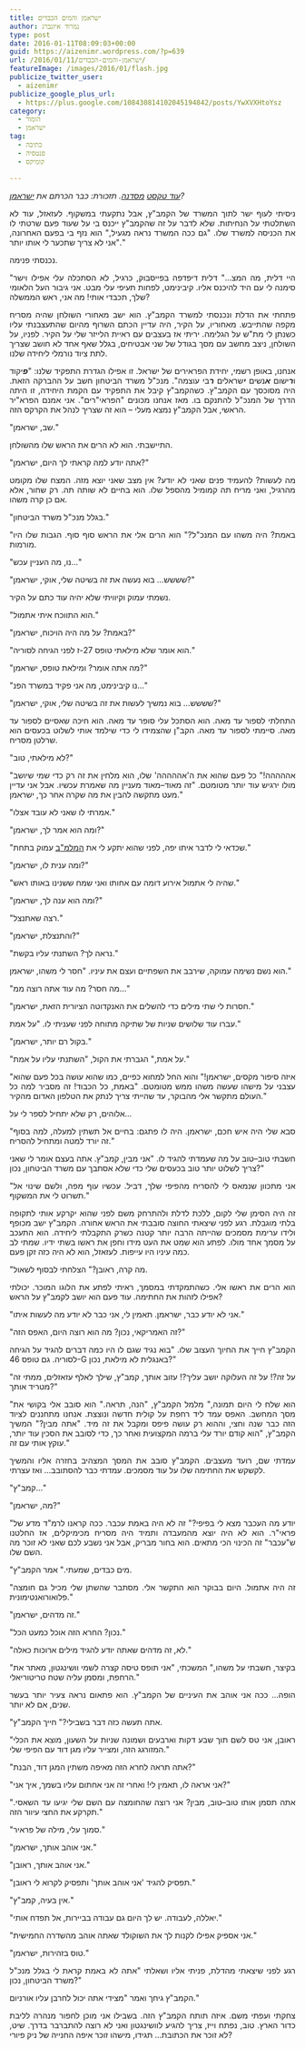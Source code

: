 ```yaml
---
title: ישראמן והמים הכבדים
author: נמרוד איזנברג
type: post
date: 2016-01-11T08:09:03+00:00
guid: https://aizenimr.wordpress.com/?p=639
url: /2016/01/11/ישראמן-והמים-הכבדים/
featureImage: /images/2016/01/flash.jpg
publicize_twitter_user:
  - aizenimr
publicize_google_plus_url:
  - https://plus.google.com/108430814102045194842/posts/YwXVXHtoYsz
category:
  - הומור
  - ישראמן
tag:
  - כתיבה
  - פנטסיה
  - קומיקס

---
```

<p align="justify">
  <em><a href="/2015/12/27/%d7%a9%d7%99%d7%98-%d7%a9%d7%9b%d7%95%d7%aa%d7%91%d7%99%d7%9d-%d7%91%d7%a1%d7%93%d7%a0%d7%aa-%d7%9b%d7%aa%d7%99%d7%91%d7%94/">עוד טקסט</a> <a href="/2015/12/29/%d7%94%d7%a7%d7%a1%d7%9d-%d7%94%d7%a8%d7%90%d7%a9%d7%95%d7%9f-%d7%a9%d7%9c%d7%99/">מסדנה</a>. תזכורת: כבר הכרתם את <a href="/2016/01/06/%d7%99%d7%a9%d7%a8%d7%90%d7%9e%d7%9f/" target="_blank" rel="noopener noreferrer">ישראמן</a>?</em>
</p>

<p align="justify">
  <span lang="he-IL">ניסיתי לעוף ישר לתוך המשרד של הקמב</span><span lang="en-US">"</span><span lang="he-IL">ץ</span><span lang="en-US">, </span><span lang="he-IL">אבל נתקעתי במשקוף</span><span lang="en-US">. </span><span lang="he-IL">לעזאזל</span><span lang="en-US">, </span><span lang="he-IL">עוד לא השתלטתי על הנחיתות</span><span lang="en-US">. </span><span lang="he-IL">שלא לדבר על זה שהקמב</span><span lang="en-US">"</span><span lang="he-IL">ץ ייכנס בי על שעוד פעם שרטתי לו את הכניסה למשרד שלו</span><span lang="en-US">. "</span><span lang="he-IL">גם ככה המשרד נראה מגעיל</span><span lang="en-US">," </span><span lang="he-IL">הוא נזף בי בפעם האחרונה</span><span lang="en-US">, "</span><span lang="he-IL">אני לא צריך שתכער לי אותו יותר</span><span lang="en-US">."</span>
</p>

<p align="justify">
  <span lang="he-IL">נכנסתי פנימה</span><span lang="en-US">.</span>
</p>

<p align="justify">
  <span lang="en-US">"</span><span lang="he-IL">היי דלית</span><span lang="en-US">, </span><span lang="he-IL">מה המצ</span><span lang="en-US">&#8230;" </span><span lang="he-IL">דלית דיפדפה בפייסבוק</span><span lang="en-US">, </span><span lang="he-IL">כרגיל</span><span lang="en-US">, </span><span lang="he-IL">לא הסתכלה עלי אפילו וישר סימנה לי עם היד להיכנס אליו</span><span lang="en-US">. </span><span lang="he-IL">קיבינימט</span><span lang="en-US">, </span><span lang="he-IL">לפחות תעיפי עלי מבט</span><span lang="en-US">. </span><span lang="he-IL">אני גיבור העל הלאומי שלך</span><span lang="en-US">, </span><span lang="he-IL">תכבדי אותי</span><span lang="en-US">! </span><span lang="he-IL">מה אני</span><span lang="en-US">, </span><span lang="he-IL">ראש הממשלה</span><span lang="en-US">?</span>
</p>

<p align="justify">
  <span lang="he-IL">פתחתי את הדלת ונכנסתי למשרד הקמב</span><span lang="en-US">"</span><span lang="he-IL">ץ</span><span lang="en-US">. </span><span lang="he-IL">הוא ישב מאחורי השולחן שהיה מסריח מקפה שהתייבש</span><span lang="en-US">. </span><span lang="he-IL">מאחוריו</span><span lang="en-US">, </span><span lang="he-IL">על הקיר</span><span lang="en-US">, </span><span lang="he-IL">היה עדיין הכתם השרוף מהיום שהתעצבנתי עליו כשנתן לי מת</span><span lang="en-US">"</span><span lang="he-IL">ש על הגלימה</span><span lang="en-US">. </span><span lang="he-IL">יריתי אז בעצבים עם ראיית הלייזר שלי על הקיר</span><span lang="en-US">. </span><span lang="he-IL">לפניו</span><span lang="en-US">, </span><span lang="he-IL">על השולחן</span><span lang="en-US">, </span><span lang="he-IL">ניצב מחשב עם מסך בגודל של שני אבטיחים</span><span lang="en-US">, </span><span lang="he-IL">בגלל שאף אחד לא חושב שצריך לתת ציוד נורמלי ליחידה שלנו</span><span lang="en-US">.</span>
</p>

<p align="justify">
  <span lang="he-IL">אנחנו, באופן רשמי, יחידת הפראירים של ישראל</span><span lang="en-US">. </span><span lang="he-IL">זו אפילו הגדרת התפקיד שלנו</span><span lang="en-US">: "</span><span lang="he-IL"><em><strong>פ</strong></em>יקוד ו<em><strong>ר</strong></em>ישום <em><strong>א</strong></em>נשים <em><strong>י</strong></em>שראלים <em><strong>ר</strong></em>בי עוצמה</span><span lang="en-US">". </span><span lang="he-IL">מנכ</span><span lang="en-US">"</span><span lang="he-IL">ל משרד הביטחון חשב על ההברקה הזאת</span><span lang="en-US">. </span><span lang="he-IL">היה מסוכסך עם הקמב</span><span lang="en-US">"</span><span lang="he-IL">ץ</span><span lang="en-US">. </span><span lang="he-IL">כשהקמב</span><span lang="en-US">"</span><span lang="he-IL">ץ קיבל את התפקיד עם הקמת היחידה</span><span lang="en-US">, </span><span lang="he-IL">זו היתה הדרך של המנכ</span><span lang="en-US">"</span><span lang="he-IL">ל להתנקם בו</span><span lang="en-US">. </span><span lang="he-IL">מאז אנחנו מכונים </span><span lang="en-US">"</span><span lang="he-IL">הפראי</span><span lang="en-US">"</span><span lang="he-IL">רים</span><span lang="en-US">". </span><span lang="he-IL">אני אמנם הפרא</span><span lang="en-US">"</span><span lang="he-IL">יר הראשי, אבל הקמב</span><span lang="en-US">"</span><span lang="he-IL">ץ נמצא מעלי &#8211; הוא זה שצריך לנהל את הקרקס הזה</span><span lang="en-US">.</span>
</p>

<p align="justify">
  <span lang="en-US">"</span><span lang="he-IL">שב</span><span lang="en-US">, </span><span lang="he-IL">ישראמן</span><span lang="en-US">."</span>
</p>

<p align="justify">
  <span lang="he-IL">התיישבתי</span><span lang="en-US">. </span><span lang="he-IL">הוא לא הרים את הראש שלו מהשולחן</span><span lang="en-US">.</span>
</p>

<p align="justify">
  <span lang="en-US">"</span><span lang="he-IL">אתה יודע למה קראתי לך היום</span><span lang="en-US">, </span><span lang="he-IL">ישראמן</span><span lang="en-US">?"</span>
</p>

<p align="justify">
  <span lang="he-IL">מה לעשות</span><span lang="en-US">? </span><span lang="he-IL">להעמיד פנים שאני לא יודע</span><span lang="en-US">? </span><span lang="he-IL">אין מצב שאני יוצא מזה</span><span lang="en-US">. </span><span lang="he-IL">המצח שלו מקומט מהרגיל</span><span lang="en-US">, </span><span lang="he-IL">ואני מריח תה קמומיל מהספל שלו</span><span lang="en-US">. </span><span lang="he-IL">הוא בחיים לא שותה תה</span><span lang="en-US">. </span><span lang="he-IL">רק שחור</span><span lang="en-US">, </span><span lang="he-IL">אלא אם כן קרה משהו</span><span lang="en-US">.</span>
</p>

<p align="justify">
  <span lang="en-US">"</span><span lang="he-IL">בגלל מנכ</span><span lang="en-US">"</span><span lang="he-IL">ל משרד הביטחון</span><span lang="en-US">."</span>
</p>

<p align="justify">
  <span lang="en-US">"</span><span lang="he-IL">באמת</span><span lang="en-US">? </span><span lang="he-IL">היה משהו עם המנכ</span><span lang="en-US">"</span><span lang="he-IL">ל</span><span lang="en-US">?" </span><span lang="he-IL">הוא הרים אלי את הראש סוף סוף</span><span lang="en-US">. </span><span lang="he-IL">הגבות שלו היו מורמות</span><span lang="en-US">.</span>
</p>

<p align="justify">
  <span lang="en-US">"</span><span lang="he-IL">נו</span><span lang="en-US">, </span><span lang="he-IL">מה העניין עכש…</span><span lang="en-US">"</span>
</p>

<p align="justify">
  <span lang="en-US">"</span><span lang="he-IL">שששש… בוא נעשה את זה בשיטה שלי</span><span lang="en-US">, </span><span lang="he-IL">אוקי</span><span lang="en-US">, </span><span lang="he-IL">ישראמן</span><span lang="en-US">?"</span>
</p>

<p align="justify">
  <span lang="he-IL">נשמתי עמוק וקיוויתי שלא יהיה עוד כתם על הקיר</span><span lang="en-US">.</span>
</p>

<p align="justify">
  <span lang="en-US">"</span><span lang="he-IL">הוא התווכח איתי אתמול</span><span lang="en-US">."</span>
</p>

<p align="justify">
  <span lang="en-US">"</span><span lang="he-IL">באמת</span><span lang="en-US">? </span><span lang="he-IL">על מה היה הויכוח</span><span lang="en-US">, </span><span lang="he-IL">ישראמן</span><span lang="en-US">?"</span>
</p>

<p align="justify">
  <span lang="en-US">"</span><span lang="he-IL">הוא אומר שלא מילאתי טופס </span><span lang="en-US">27-</span><span lang="he-IL">ז לפני הגיחה לסוריה</span><span lang="en-US">."</span>
</p>

<p align="justify">
  <span lang="en-US">"</span><span lang="he-IL">מה אתה אומר</span><span lang="en-US">? </span><span lang="he-IL">ומילאת טופס</span><span lang="en-US">, </span><span lang="he-IL">ישראמן</span><span lang="en-US">?"</span>
</p>

<p align="justify">
  <span lang="en-US">"</span><span lang="he-IL">נו קיבינימט</span><span lang="en-US">, </span><span lang="he-IL">מה אני פקיד במשרד הפנ…</span><span lang="en-US">"</span>
</p>

<p align="justify">
  <span lang="en-US">"</span><span lang="he-IL">שששש… בוא נמשיך לעשות את זה בשיטה שלי</span><span lang="en-US">, </span><span lang="he-IL">אוקי</span><span lang="en-US">, </span><span lang="he-IL">ישראמן</span><span lang="en-US">?"</span>
</p>

<p align="justify">
  <span lang="he-IL">התחלתי לספור עד מאה</span><span lang="en-US">. </span><span lang="he-IL">הוא הסתכל עלי סופר עד מאה</span><span lang="en-US">. </span><span lang="he-IL">הוא חיכה שאסיים לספור עד מאה</span><span lang="en-US">. </span><span lang="he-IL">סיימתי לספור עד מאה</span><span lang="en-US">. </span><span lang="he-IL">הקב</span><span lang="en-US">"</span><span lang="he-IL">ן שהצמידו לי כדי שילמד אותי לשלוט בכעסים הוא שרלטן מסריח</span><span lang="en-US">.</span>
</p>

<p align="justify">
  <span lang="en-US">"</span><span lang="he-IL">לא מילאתי</span><span lang="en-US">, </span><span lang="he-IL">טוב</span><span lang="en-US">?"</span>
</p>

<p align="justify">
  <span lang="en-US">"</span><span lang="he-IL">אההההה</span><span lang="en-US">!" </span><span lang="he-IL">כל פעם שהוא את ה</span><span lang="en-US">'</span><span lang="he-IL">אההההה</span><span lang="en-US">' </span><span lang="he-IL">שלו</span><span lang="en-US">, </span><span lang="he-IL">הוא מלחין את זה רק כדי שמי שיושב מולו ירגיש עוד יותר מטומטם</span><span lang="en-US">. "</span><span lang="he-IL">זה מאוד</span><span lang="en-US">&#8211;</span><span lang="he-IL">מאוד מעניין מה שאמרת עכשיו</span><span lang="en-US">. </span><span lang="he-IL">אבל אני עדיין מעט מתקשה להבין את מה שקרה אחר כך</span><span lang="en-US">, </span><span lang="he-IL">ישראמן</span><span lang="en-US">."</span>
</p>

<p align="justify">
  <span lang="en-US">"</span><span lang="he-IL">אמרתי לו שאני לא עובד אצלו</span><span lang="en-US">."</span>
</p>

<p align="justify">
  <span lang="en-US">"</span><span lang="he-IL">ומה הוא אמר לך</span><span lang="en-US">, </span><span lang="he-IL">ישראמן</span><span lang="en-US">?"</span>
</p>

<p align="justify">
  <span lang="en-US">"</span><span lang="he-IL">שכדאי לי לדבר איתו יפה</span><span lang="en-US">, </span><span lang="he-IL">לפני שהוא יתקע לי את <a href="https://he.wikipedia.org/wiki/%D7%94%D7%9E%D7%9E%D7%95%D7%A0%D7%94_%D7%A2%D7%9C_%D7%94%D7%91%D7%99%D7%98%D7%97%D7%95%D7%9F_%D7%91%D7%9E%D7%A2%D7%A8%D7%9B%D7%AA_%D7%94%D7%91%D7%99%D7%98%D7%97%D7%95%D7%9F">המלמ</a></span><a href="https://he.wikipedia.org/wiki/%D7%94%D7%9E%D7%9E%D7%95%D7%A0%D7%94_%D7%A2%D7%9C_%D7%94%D7%91%D7%99%D7%98%D7%97%D7%95%D7%9F_%D7%91%D7%9E%D7%A2%D7%A8%D7%9B%D7%AA_%D7%94%D7%91%D7%99%D7%98%D7%97%D7%95%D7%9F"><span lang="en-US">"</span></a><span lang="he-IL"><a href="https://he.wikipedia.org/wiki/%D7%94%D7%9E%D7%9E%D7%95%D7%A0%D7%94_%D7%A2%D7%9C_%D7%94%D7%91%D7%99%D7%98%D7%97%D7%95%D7%9F_%D7%91%D7%9E%D7%A2%D7%A8%D7%9B%D7%AA_%D7%94%D7%91%D7%99%D7%98%D7%97%D7%95%D7%9F">ב</a> עמוק בתחת</span><span lang="en-US">."</span>
</p>

<p align="justify">
  <span lang="en-US">"</span><span lang="he-IL">ומה ענית לו</span><span lang="en-US">, </span><span lang="he-IL">ישראמן</span><span lang="en-US">?"</span>
</p>

<p align="justify">
  <span lang="en-US">"</span><span lang="he-IL">שהיה לי אתמול אירוע דומה עם אחותו ואני שמח ששנינו באותו ראש</span><span lang="en-US">."</span>
</p>

<p align="justify">
  <span lang="en-US">"</span><span lang="he-IL">ומה הוא ענה לך</span><span lang="en-US">, </span><span lang="he-IL">ישראמן</span><span lang="en-US">?"</span>
</p>

<p align="justify">
  <span lang="en-US">"</span><span lang="he-IL">רצה שאתנצל</span><span lang="en-US">."</span>
</p>

<p align="justify">
  <span lang="en-US">"</span><span lang="he-IL">והתנצלת</span><span lang="en-US">, </span><span lang="he-IL">ישראמן</span><span lang="en-US">?"</span>
</p>

<p align="justify">
  <span lang="en-US">"</span><span lang="he-IL">נראה לך</span><span lang="en-US">? </span><span lang="he-IL">השתנתי עליו בקשת</span><span lang="en-US">."</span>
</p>

<p align="justify">
  <span lang="he-IL">הוא נשם נשימה עמוקה</span><span lang="en-US">, </span><span lang="he-IL">שירבב את השפתיים ועצם את עיניו</span><span lang="en-US">. "</span><span lang="he-IL">חסר לי משהו</span><span lang="en-US">, </span><span lang="he-IL">ישראמן</span><span lang="en-US">."</span>
</p>

<p align="justify">
  <span lang="en-US">"</span><span lang="he-IL">מה חסר</span><span lang="en-US">? </span><span lang="he-IL">מה עוד אתה רוצה ממ…</span><span lang="en-US">"</span>
</p>

<p align="justify">
  <span lang="en-US">"</span><span lang="he-IL">חסרות לי שתי מילים כדי להשלים את האנקדוטה הציורית הזאת</span><span lang="en-US">, </span><span lang="he-IL">ישראמן</span><span lang="en-US">."</span>
</p>

<p align="justify">
  <span lang="he-IL">עברו עוד שלושים שניות של שתיקה מתוחה לפני שעניתי לו</span><span lang="en-US">. "</span><span lang="he-IL">על אמת</span><span lang="en-US">."</span>
</p>

<p align="justify">
  <span lang="en-US">"</span><span lang="he-IL">בקול רם יותר</span><span lang="en-US">, </span><span lang="he-IL">ישראמן</span><span lang="en-US">."</span>
</p>

<p align="justify">
  <span lang="en-US">"</span><span lang="he-IL">על אמת</span><span lang="en-US">," </span><span lang="he-IL">הגברתי את הקול</span><span lang="en-US">, "</span><span lang="he-IL">השתנתי עליו על אמת</span><span lang="en-US">."</span>
</p>

<p align="justify">
  <span lang="en-US">"</span><span lang="he-IL">איזה סיפור מקסים</span><span lang="en-US">, </span><span lang="he-IL">ישראמן</span><span lang="en-US">!" </span><span lang="he-IL">והוא החל למחוא כפיים</span><span lang="en-US">, </span><span lang="he-IL">כמו שהוא עושה בכל פעם שהוא עצבני על מישהו שעשה משהו ממש מטומטם</span><span lang="en-US">. "</span><span lang="he-IL">באמת</span><span lang="en-US">, </span><span lang="he-IL">כל הכבוד</span><span lang="en-US">! </span><span lang="he-IL">זה מסביר למה כל העולם מתקשר אלי מהבוקר</span><span lang="en-US">, </span><span lang="he-IL">עד שהייתי צריך לנתק את הטלפון האדום מהקיר</span><span lang="en-US">."</span>
</p>

<p align="justify">
  <span lang="he-IL">אלוהים</span><span lang="en-US">, </span><span lang="he-IL">רק שלא יתחיל לספר לי על…</span>
</p>

<p align="justify">
  <span lang="en-US">"</span><span lang="he-IL">סבא שלי היה איש חכם</span><span lang="en-US">, </span><span lang="he-IL">ישראמן</span><span lang="en-US">. </span><span lang="he-IL">היה לו פתגם</span><span lang="en-US">: </span><span lang="he-IL">בחיים אל תשתין למעלה</span><span lang="en-US">, </span><span lang="he-IL">למה בסוף זה יורד למטה ומתחיל להסריח</span><span lang="en-US">."</span>
</p>

<p align="justify">
  <span lang="he-IL">חשבתי טוב</span><span lang="en-US">&#8211;</span><span lang="he-IL">טוב על מה שעמדתי להגיד לו</span><span lang="en-US">. "</span><span lang="he-IL">אני מבין</span><span lang="en-US">, </span><span lang="he-IL">קמב</span><span lang="en-US">"</span><span lang="he-IL">ץ</span><span lang="en-US">. </span><span lang="he-IL">אתה בעצם אומר לי שאני צריך לשלוט יותר טוב בכעסים שלי כדי שלא אסתבך עם משרד הביטחון</span><span lang="en-US">, </span><span lang="he-IL">נכון</span><span lang="en-US">?"</span>
</p>

<p align="justify">
  <span lang="en-US">"</span><span lang="he-IL">אני מתכוון שנמאס לי להסריח מהפיפי שלך</span><span lang="en-US">, </span><span lang="he-IL">דביל</span><span lang="en-US">. </span><span lang="he-IL">עכשיו עוף מפה</span><span lang="en-US">, </span><span lang="he-IL">ולשם שינוי אל תשרוט לי את המשקוף</span><span lang="en-US">."</span>
</p>

<p align="justify">
  <span lang="he-IL">זה היה הסימן שלי לקום</span><span lang="en-US">, </span><span lang="he-IL">ללכת לדלת ולהתרחק משם לפני שהוא יקרקע אותי לתקופה בלתי מוגבלת</span><span lang="en-US">. </span><span lang="he-IL">רגע לפני שיצאתי החוצה סובבתי את הראש אחורה</span><span lang="en-US">. </span><span lang="he-IL">הקמב</span><span lang="en-US">"</span><span lang="he-IL">ץ ישב מכופף ולידו ערימת מסמכים שהייתה הרבה יותר קטנה כשרק התקבלתי ליחידה</span><span lang="en-US">. </span><span lang="he-IL">הוא התעכב על מסמך אחד מולו</span><span lang="en-US">. </span><span lang="he-IL">לפתע הוא שמט את העט מידו וחפן את ראשו בשתי ידיו</span><span lang="en-US">. </span><span lang="he-IL">שמתי לב כמה עיניו היו עייפות</span><span lang="en-US">. </span><span lang="he-IL">לעזאזל</span><span lang="en-US">, </span><span lang="he-IL">הוא לא היה כזה זקן פעם</span><span lang="en-US">.</span>
</p>

<p align="justify">
  <span lang="en-US">"</span><span lang="he-IL">מה קרה</span><span lang="en-US">, </span><span lang="he-IL">ראובן</span><span lang="en-US">?" </span><span lang="he-IL">הצלחתי לבסוף לשאול</span><span lang="en-US">.</span>
</p>

<p align="justify">
  <span lang="he-IL">הוא הרים את ראשו אלי</span><span lang="en-US">. </span><span lang="he-IL">כשהתמקדתי במסמך</span><span lang="en-US">, </span><span lang="he-IL">ראיתי לפתע את הלוגו המוכר</span><span lang="en-US">. </span><span lang="he-IL">יכולתי אפילו לזהות את החתימה</span><span lang="en-US">. </span><span lang="he-IL">עוד פעם הוא יושב לקמב</span><span lang="en-US">"</span><span lang="he-IL">ץ על הראש</span><span lang="en-US">?</span>
</p>

<p align="justify">
  <span lang="en-US">"</span><span lang="he-IL">אני לא יודע כבר</span><span lang="en-US">, </span><span lang="he-IL">ישראמן</span><span lang="en-US">. </span><span lang="he-IL">תאמין לי</span><span lang="en-US">, </span><span lang="he-IL">אני כבר לא יודע מה לעשות איתו</span><span lang="en-US">."</span>
</p>

<p align="justify">
  <span lang="en-US">"</span><span lang="he-IL">זה האמריקאי</span><span lang="en-US">, </span><span lang="he-IL">נכון</span><span lang="en-US">? </span><span lang="he-IL">מה הוא רוצה היום</span><span lang="en-US">, </span><span lang="he-IL">האפס הזה</span><span lang="en-US">?"</span>
</p>

<p align="justify">
  <span lang="he-IL">הקמב<span lang="en-US">"</span><span lang="he-IL">ץ </span>חייך את החיוך העצוב שלו</span><span lang="en-US">. "</span><span lang="he-IL">בוא נגיד שגם לו היו כמה דברים להגיד על הגיחה לסוריה</span><span lang="en-US">. </span><span lang="he-IL">גם טופס </span><span lang="en-US">46-G </span><span lang="he-IL">באנגלית לא מילאת</span><span lang="en-US">, </span><span lang="he-IL">נכון</span><span lang="en-US">?"</span>
</p>

<p align="justify">
  <span lang="en-US">"</span><span lang="he-IL">על זה</span><span lang="en-US">?! </span><span lang="he-IL">על זה העלוקה יושב עליך</span><span lang="en-US">?! </span><span lang="he-IL">עזוב אותך</span><span lang="en-US">, </span><span lang="he-IL">קמב</span><span lang="en-US">"</span><span lang="he-IL">ץ</span><span lang="en-US">, </span><span lang="he-IL">שילך לאלף עזאזלים</span><span lang="en-US">, </span><span lang="he-IL">ממתי זה מטריד אותך</span><span lang="en-US">?"</span>
</p>

<p align="justify">
  <span lang="en-US">"</span><span lang="he-IL">הוא שלח לי היום תמונה</span><span lang="en-US">," </span><span lang="he-IL">מלמל הקמב</span><span lang="en-US">"</span><span lang="he-IL">ץ</span><span lang="en-US">, "</span><span lang="he-IL">הנה</span><span lang="en-US">, </span><span lang="he-IL">תראה</span><span lang="en-US">." </span><span lang="he-IL">הוא סובב אלי בקושי את מסך המחשב</span><span lang="en-US">. </span><span lang="he-IL">האפס עמד ליד רחפת על קולית חדשה ונוצצת</span><span lang="en-US">. </span><span lang="he-IL">אנחנו מתחננים לציוד הזה כבר שנה וחצי</span><span lang="en-US">, </span><span lang="he-IL">וההוא רק עושה פיפס ומקבל את זה מיד</span><span lang="en-US">. "</span><span lang="he-IL">אתה מבין</span><span lang="en-US">?" </span><span lang="he-IL">המשיך הקמב</span><span lang="en-US">"</span><span lang="he-IL">ץ</span><span lang="en-US">, "</span><span lang="he-IL">הוא קודם יורד עלי ברמה המקצועית ואחר כך</span><span lang="en-US">, </span><span lang="he-IL">כדי לסובב את הסכין עוד יותר</span><span lang="en-US">, </span><span lang="he-IL">עוקץ אותי עם זה</span><span lang="en-US">."</span>
</p>

<p align="justify">
  <span lang="he-IL">עמדתי שם</span><span lang="en-US">, </span><span lang="he-IL">רועד מעצבים</span><span lang="en-US">. </span><span lang="he-IL">הקמב</span><span lang="en-US">"</span><span lang="he-IL">ץ סובב את המסך המצהיב בחזרה אליו והמשיך לקשקש את החתימה שלו על עוד מסמכים</span><span lang="en-US">. </span><span lang="he-IL">עמדתי כבר להסתובב… ואז עצרתי</span><span lang="en-US">.</span>
</p>

<p align="justify">
  <span lang="en-US">"</span><span lang="he-IL">קמב</span><span lang="en-US">"</span><span lang="he-IL">ץ…</span><span lang="en-US">"</span>
</p>

<p align="justify">
  <span lang="en-US">"</span><span lang="he-IL">מה</span><span lang="en-US">, </span><span lang="he-IL">ישראמן</span><span lang="en-US">?"</span>
</p>

<p align="justify">
  <span lang="en-US">"</span><span lang="he-IL">יודע מה העכבר מצא לי בפיפי</span><span lang="en-US">?" </span><span lang="he-IL">זה לא היה באמת עכבר</span><span lang="en-US">. </span><span lang="he-IL">ככה קראנו לרמ</span><span lang="en-US">"</span><span lang="he-IL">ד מדע של פראי</span><span lang="en-US">"</span><span lang="he-IL">ר</span><span lang="en-US">. </span><span lang="he-IL">הוא לא היה יוצא מהמעבדה ותמיד היה מסריח מכימיקלים</span><span lang="en-US">, </span><span lang="he-IL">אז החלטנו ש</span><span lang="en-US">"</span><span lang="he-IL">עכבר</span><span lang="en-US">" </span><span lang="he-IL">זה הכינוי הכי מתאים</span><span lang="en-US">. </span><span lang="he-IL">הוא בחור מבריק</span><span lang="en-US">, </span><span lang="he-IL">אבל אני נשבע לכם שאני לא זוכר מה השם שלו</span><span lang="en-US">.</span>
</p>

<p align="justify">
  <span lang="en-US">"</span><span lang="he-IL">מים כבדים</span><span lang="en-US">, </span><span lang="he-IL">שמעתי</span><span lang="en-US">." </span><span lang="he-IL">אמר הקמב</span><span lang="en-US">"</span><span lang="he-IL">ץ</span><span lang="en-US">.</span>
</p>

<p align="justify">
  <span lang="en-US">"</span><span lang="he-IL">זה היה אתמול</span><span lang="en-US">. </span><span lang="he-IL">היום בבוקר הוא התקשר אלי</span><span lang="en-US">. </span><span lang="he-IL">מסתבר שהשתן שלי מכיל גם <span lang="he-IL">חומצה פלואורואנטימונית</span></span><span lang="en-US">."</span>
</p>

<p align="justify">
  <span lang="en-US">"</span><span lang="he-IL">זה מדהים</span><span lang="en-US">, </span><span lang="he-IL">ישראמן</span><span lang="en-US">."</span>
</p>

<p align="justify">
  <span lang="en-US">"</span><span lang="he-IL">נכון</span><span lang="en-US">? </span><span lang="he-IL">החרא הזה אוכל כמעט הכל</span><span lang="en-US">."</span>
</p>

<p align="justify">
  <span lang="en-US">"</span><span lang="he-IL">לא</span><span lang="en-US">, </span><span lang="he-IL">זה מדהים שאתה יודע להגיד מילים ארוכות כאלה</span><span lang="en-US">."</span>
</p>

<p align="justify">
  <span lang="en-US">"</span><span lang="he-IL">בקיצר</span><span lang="en-US">, </span><span lang="he-IL">חשבתי על משהו</span><span lang="en-US">," </span><span lang="he-IL">המשכתי</span><span lang="en-US">, "</span><span lang="he-IL">אני תופס טיסה קצרה לשמי וושינגטון</span><span lang="en-US">, </span><span lang="he-IL">מאתר את הרחפת</span><span lang="en-US">, </span><span lang="he-IL">ומסמן עליה שטח טריטוריאלי</span><span lang="en-US">."</span>
</p>

<p align="justify">
  <span lang="he-IL"><span lang="he-IL">הופה… ככה אני אוהב את העיניים של הקמב</span></span><span lang="en-US">"</span><span lang="he-IL"><span lang="he-IL">ץ</span></span><span lang="en-US">. </span><span lang="he-IL"><span lang="he-IL">הוא </span><span lang="he-IL">פתאום </span><span lang="he-IL">נראה צעיר יותר בעשר שנים</span></span><span lang="en-US">, </span><span lang="he-IL"><span lang="he-IL">אם לא יותר</span></span><span lang="en-US">.</span>
</p>

<p align="justify">
  <span lang="en-US">"</span><span lang="he-IL"><span lang="he-IL">אתה תעשה </span><span lang="he-IL">כזה </span><span lang="he-IL">דבר בשבילי</span></span><span lang="en-US">?" </span><span lang="he-IL"><span lang="he-IL">חייך הקמב</span></span><span lang="en-US">"</span><span lang="he-IL"><span lang="he-IL">ץ</span></span><span lang="en-US">.</span>
</p>

<p align="justify">
  <span lang="en-US">"</span><span lang="he-IL">ראובן</span><span lang="en-US">, </span><span lang="he-IL">אני טס לשם תוך שבע דקות וארבעים ושמונה שניות על השעון</span><span lang="en-US">, </span><span lang="he-IL">מוצא את הכלי המזורגג הזה</span><span lang="en-US">, </span><span lang="he-IL">ומצייר עליו מגן דוד עם הפיפי שלי</span><span lang="en-US">."</span>
</p>

<p align="justify">
  <span lang="en-US">"</span><span lang="he-IL">אתה תראה לחרא הזה מאיפה משתין המגן דוד</span><span lang="en-US">, </span><span lang="he-IL">הבנת</span><span lang="en-US">?"</span>
</p>

<p align="justify">
  <span lang="en-US">"</span><span lang="he-IL">אני אראה לו</span><span lang="en-US">, </span><span lang="he-IL">תאמין לי</span><span lang="en-US">! </span><span lang="he-IL">ואחרי זה אני אחתום עליו בשמך</span><span lang="en-US">, </span><span lang="he-IL">איך אני</span><span lang="en-US">?"</span>
</p>

<p align="justify">
  <span lang="en-US">"</span><span lang="he-IL"><span lang="he-IL">אתה תסמן אותו טוב</span></span><span lang="en-US">&#8211;</span><span lang="he-IL"><span lang="he-IL">טוב</span></span><span lang="en-US">, </span><span lang="he-IL"><span lang="he-IL">מבין</span></span><span lang="en-US">? </span><span lang="he-IL"><span lang="he-IL">א</span><span lang="he-IL">נ</span><span lang="he-IL">י רוצה שהחומצה עם השם שלי יגיעו עד השאסי</span></span><span lang="en-US">. </span><span lang="he-IL"><span lang="he-IL">תקרקע את </span><span lang="he-IL">החצי עיוור</span><span lang="he-IL"> הזה</span></span><span lang="en-US">."</span>
</p>

<p align="justify">
  <span lang="en-US">"</span><span lang="he-IL">סמוך עלי</span><span lang="en-US">, </span><span lang="he-IL">מילה של פראיר</span><span lang="en-US">."</span>
</p>

<p align="justify">
  <span lang="en-US">"</span><span lang="he-IL">אני אוהב אותך</span><span lang="en-US">, </span><span lang="he-IL">ישראמן</span><span lang="en-US">."</span>
</p>

<p align="justify">
  <span lang="en-US">"</span><span lang="he-IL">אני אוהב אותך</span><span lang="en-US">, </span><span lang="he-IL">ראובן</span><span lang="en-US">."</span>
</p>

<p align="justify">
  <span lang="en-US">"</span><span lang="he-IL">תפסיק להגיד </span><span lang="en-US">'</span><span lang="he-IL">אני אוהב אותך</span><span lang="en-US">' </span><span lang="he-IL">ותפסיק לקרוא לי ראובן</span><span lang="en-US">."</span>
</p>

<p align="justify">
  <span lang="en-US">"</span><span lang="he-IL">אין בעיה</span><span lang="en-US">, </span><span lang="he-IL">קמב</span><span lang="en-US">"</span><span lang="he-IL">ץ</span><span lang="en-US">."</span>
</p>

<p align="justify">
  <span lang="en-US">"</span><span lang="he-IL">יאללה</span><span lang="en-US">, </span><span lang="he-IL">לעבודה</span><span lang="en-US">. </span><span lang="he-IL">יש לך היום גם עבודה בביירות</span><span lang="en-US">, </span><span lang="he-IL">אל תפדח אותי</span><span lang="en-US">."</span>
</p>

<p align="justify">
  <span lang="en-US">"</span><span lang="he-IL">אני אספיק אפילו לקנות לך את השוקולד שאתה אוהב מהשדרה החמישית</span><span lang="en-US">."</span>
</p>

<p align="justify">
  <span lang="en-US">"</span><span lang="he-IL">טוס בזהירות</span><span lang="en-US">, </span><span lang="he-IL">ישראמן</span><span lang="en-US">."</span>
</p>

<p align="justify">
  <span lang="he-IL">רגע לפני שיצאתי מהדלת</span><span lang="en-US">, </span><span lang="he-IL">פניתי אליו ושאלתי </span><span lang="en-US">"</span><span lang="he-IL">אתה לא באמת קראת לי בגלל מנכ</span><span lang="en-US">"</span><span lang="he-IL">ל משרד הביטחון</span><span lang="en-US">, </span><span lang="he-IL">נכון</span><span lang="en-US">?"</span>
</p>

<p align="justify">
  <span lang="he-IL">הקמב</span><span lang="en-US">"</span><span lang="he-IL">ץ גיחך ואמר </span><span lang="en-US">"</span><span lang="he-IL">מצידי אתה יכול לחרבן עליו אורניום</span><span lang="en-US">."</span>
</p>

<p align="justify">
  <span lang="he-IL">צחקתי ועפתי משם</span><span lang="en-US">. </span><span lang="he-IL">איזה תותח הקמב</span><span lang="en-US">"</span><span lang="he-IL">ץ הזה</span><span lang="en-US">. </span><span lang="he-IL">בשבילו אני מוכן לחפור מנהרה לליבת כדור הארץ</span><span lang="en-US">. </span><span lang="he-IL">טוב</span><span lang="en-US">, </span><span lang="he-IL">נפתח וייז</span><span lang="en-US">, </span><span lang="he-IL">צריך להגיע לוושינגטון ואני לא רוצה להתברבר בדרך</span><span lang="en-US">. </span><span lang="he-IL">שיט</span><span lang="en-US">, </span><span lang="he-IL">לא זוכר את הכתובת… תגידו</span><span lang="en-US">, </span><span lang="he-IL">מישהו זוכר איפה החנייה של ניק פיורי</span><span lang="en-US">?</span>
</p>